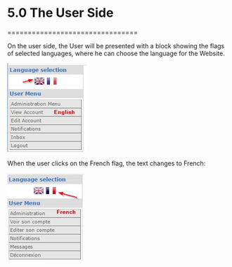 # 5.0 The User Side
================================

On the user side, the User will be presented with a block showing the flags of selected languages, where he can choose the language for the Website.

![](../assets/image005.jpg)

When the user clicks on the French flag, the text changes to French:

![](../assets/image006.jpg)